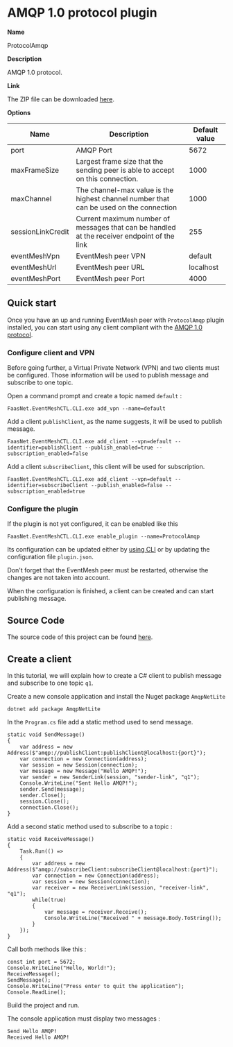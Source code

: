 # AMQP 1.0 protocol plugin

**Name**

ProtocolAmqp

**Description**

AMQP 1.0 protocol.

**Link**

The ZIP file can be downloaded [here]().

**Options**

| Name              | Description                                                                                 | Default value |
| ----------------- | ------------------------------------------------------------------------------------------- | ------------- |
| port              | AMQP Port                                                                                   | 5672          |
| maxFrameSize      | Largest frame size that the sending peer is able to accept on this connection.              | 1000          |
| maxChannel        | The channel-max value is the highest channel number that can be used on the connection      | 1000          |
| sessionLinkCredit | Current maximum number of messages that can be handled at the receiver endpoint of the link | 255           |
| eventMeshVpn      | EventMesh peer VPN            	                                                          | default       |
| eventMeshUrl      | EventMesh peer URL      	                                                                  | localhost     |
| eventMeshPort     | EventMesh peer Port       	                                                              | 4000          |

## Quick start

Once you have an up and running EventMesh peer with `ProtocolAmqp` plugin installed, you can start using any client compliant with the [AMQP 1.0 protocol](http://docs.oasis-open.org/amqp/core/v1.0/os/amqp-core-complete-v1.0-os.pdf).

### Configure client and VPN

Before going further, a Virtual Private Network (VPN) and two clients must be configured.
Those information will be used to publish message and subscribe to one topic.

Open a command prompt and create a topic named `default` :

```
FaasNet.EventMeshCTL.CLI.exe add_vpn --name=default
```

Add a client `publishClient`, as the name suggests, it will be used to publish message.

```
FaasNet.EventMeshCTL.CLI.exe add_client --vpn=default --identifier=publishClient --publish_enabled=true --subscription_enabled=false
```

Add a client `subscribeClient`, this client will be used for subscription.

```
FaasNet.EventMeshCTL.CLI.exe add_client --vpn=default --identifier=subscribeClient --publish_enabled=false --subscription_enabled=true
```

### Configure the plugin

If the plugin is not yet configured, it can be enabled like this

```
FaasNet.EventMeshCTL.CLI.exe enable_plugin --name=ProtocolAmqp
```

Its configuration can be updated either by [using CLI](cli.md) or by updating the configuration file `plugin.json`.

Don't forget that the EventMesh peer must be restarted, otherwise the changes are not taken into account.

When the configuration is finished, a client can be created and can start publishing message.

## Source Code

The source code of this project can be found [here]().

## Create a client

In this tutorial, we will explain how to create a C# client to publish message and subscribe to one topic `q1`.

Create a new console application and install the Nuget package `AmqpNetLite`

```
dotnet add package AmqpNetLite 
```

In the `Program.cs` file add a static method used to send message.

```
static void SendMessage()
{
    var address = new Address($"amqp://publishClient:publishClient@localhost:{port}");
    var connection = new Connection(address);
    var session = new Session(connection);
    var message = new Message("Hello AMQP!");
    var sender = new SenderLink(session, "sender-link", "q1");
    Console.WriteLine("Sent Hello AMQP!");
    sender.Send(message);
    sender.Close();
    session.Close();
    connection.Close();
}
```

Add a second static method used to subscribe to a topic :

```
static void ReceiveMessage()
{
    Task.Run(() =>
    {
        var address = new Address($"amqp://subscribeClient:subscribeClient@localhost:{port}");
        var connection = new Connection(address);
        var session = new Session(connection);
        var receiver = new ReceiverLink(session, "receiver-link", "q1");
        while(true)
        {
            var message = receiver.Receive();
            Console.WriteLine("Received " + message.Body.ToString());
        }
    });
}
```

Call both methods like this :

```
const int port = 5672;
Console.WriteLine("Hello, World!");
ReceiveMessage();
SendMessage();
Console.WriteLine("Press enter to quit the application");
Console.ReadLine();
```

Build the project and run.

The console application must display two messages :

```
Send Hello AMQP!
Received Hello AMQP!
```